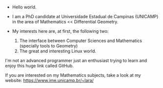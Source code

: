 - Hello world.
- I am a PhD candidate at Universidade Estadual de Campinas (UNICAMP) in the area of Mathematics << Differential Geometry. 

- My interests here are, at first, the following two:
     1. The interface between Computer Sciences and Mathematics (specially tools to Geometry)
     2. The great and interesting Linux world.

I'm not an advanced programmer just an enthusiast trying to learn and enjoy this huge link called GitHub.

If you are interested on my Mathematics subjects, take a look at my website: https://www.ime.unicamp.br/~lara/
